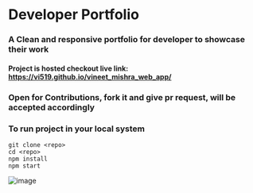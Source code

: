 # Developer Portfolio  

### A Clean and responsive portfolio for developer to showcase their work

#### Project is hosted checkout live link: https://vi519.github.io/vineet_mishra_web_app/

### Open for Contributions, fork it and give pr request, will be accepted accordingly

### To run project in your local system 
 ```
 git clone <repo>
 cd <repo>
 npm install
 npm start
 
 ```

![image](https://user-images.githubusercontent.com/68097369/147900726-f2afec9b-5d19-4807-bec3-0ebeb8dc7195.png)

